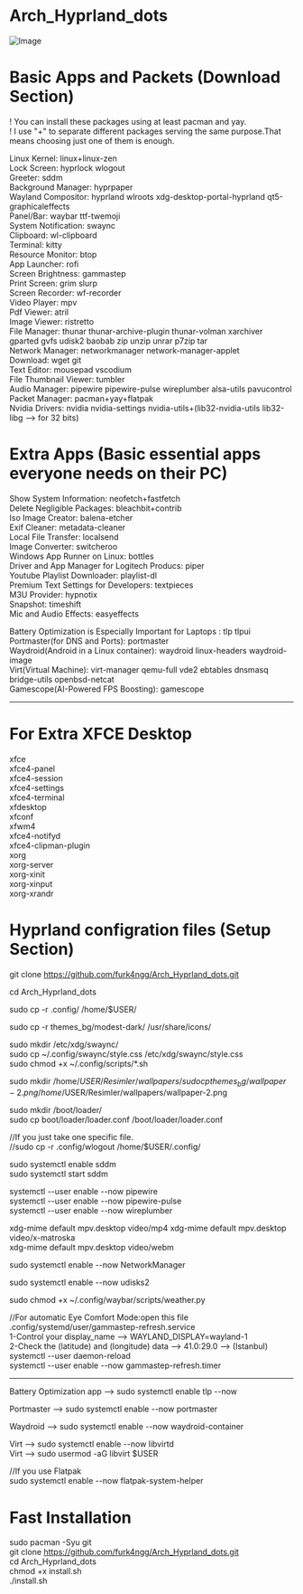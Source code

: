 # Arch_Hyprland_dots 
![Image](https://github.com/user-attachments/assets/d7107efe-178e-4b45-84fe-46b3b73ccf14)
 
# Basic Apps and Packets (Download Section)

! You can install these packages using at least pacman and yay.  
! I use "+" to separate different packages serving the same purpose.That means choosing just one of them is enough.  

Linux Kernel: linux+linux-zen  
Lock Screen: hyprlock wlogout  
Greeter: sddm  
Background Manager: hyprpaper  
Wayland Compositor: hyprland wlroots xdg-desktop-portal-hyprland qt5-graphicaleffects  
Panel/Bar: waybar ttf-twemoji  
System Notification: swaync  
Clipboard: wl-clipboard  
Terminal: kitty  
Resource Monitor: btop  
App Launcher: rofi  
Screen Brightness: gammastep  
Print Screen: grim slurp  
Screen Recorder: wf-recorder  
Video Player: mpv  
Pdf Viewer: atril  
Image Viewer: ristretto  
File Manager: thunar thunar-archive-plugin thunar-volman xarchiver gparted gvfs udisk2 baobab zip unzip unrar p7zip tar  
Network Manager: networkmanager network-manager-applet  
Download: wget git  
Text Editor: mousepad vscodium  
File Thumbnail Viewer: tumbler  
Audio Manager: pipewire pipewire-pulse wireplumber alsa-utils pavucontrol  
Packet Manager: pacman+yay+flatpak  
Nvidia Drivers: nvidia nvidia-settings nvidia-utils+(lib32-nvidia-utils lib32-libg --> for 32 bits)  


# Extra Apps (Basic essential apps everyone needs on their PC)

Show System Information: neofetch+fastfetch  
Delete Negligible Packages: bleachbit+contrib  
Iso Image Creator: balena-etcher  
Exif Cleaner: metadata-cleaner  
Local File Transfer: localsend  
Image Converter: switcheroo  
Windows App Runner on Linux: bottles  
Driver and App Manager for Logitech Producs: piper  
Youtube Playlist Downloader: playlist-dl  
Premium Text Settings for Developers: textpieces  
M3U Provider: hypnotix  
Snapshot: timeshift  
Mic and Audio Effects: easyeffects  

Battery Optimization is Especially Important for Laptops : tlp tlpui  
Portmaster(for DNS and Ports): portmaster  
Waydroid(Android in a Linux container): waydroid linux-headers waydroid-image  
Virt(Virtual Machine): virt-manager qemu-full vde2 ebtables dnsmasq bridge-utils openbsd-netcat  
Gamescope(AI-Powered FPS Boosting): gamescope  

---

# For Extra XFCE Desktop  
xfce  
xfce4-panel  
xfce4-session  
xfce4-settings  
xfce4-terminal  
xfdesktop  
xfconf  
xfwm4  
xfce4-notifyd  
xfce4-clipman-plugin   
xorg  
xorg-server  
xorg-xinit  
xorg-xinput  
xorg-xrandr



# Hyprland configration files (Setup Section)  

git clone https://github.com/furk4ngg/Arch_Hyprland_dots.git  

cd Arch_Hyprland_dots  

sudo cp -r .config/ /home/$USER/  

sudo cp -r themes_bg/modest-dark/ /usr/share/icons/  

sudo mkdir /etc/xdg/swaync/  
sudo cp ~/.config/swaync/style.css /etc/xdg/swaync/style.css  
sudo chmod +x ~/.config/scripts/*.sh  

sudo mkdir /home/$USER/Resimler/wallpapers/  
sudo cp themes_bg/wallpaper-2.png /home/$USER/Resimler/wallpapers/wallpaper-2.png  

sudo mkdir /boot/loader/  
sudo cp  boot/loader/loader.conf /boot/loader/loader.conf  

//If you just take one specific file.  
//sudo cp -r .config/wlogout /home/$USER/.config/  

sudo systemctl enable sddm  
sudo systemctl start sddm  

systemctl --user enable --now pipewire  
systemctl --user enable --now pipewire-pulse  
systemctl --user enable --now wireplumber  

xdg-mime default mpv.desktop video/mp4 
xdg-mime default mpv.desktop video/x-matroska  
xdg-mime default mpv.desktop video/webm  

sudo systemctl enable --now NetworkManager  

sudo systemctl enable --now udisks2  

sudo chmod +x ~/.config/waybar/scripts/weather.py  

//For automatic Eye Comfort Mode:open this file  .config/systemd/user/gammastep-refresh.service  
1-Control your display_name --> WAYLAND_DISPLAY=wayland-1  
2-Check the (latitude) and (longitude) data --> 41.0:29.0 --> (Istanbul)  
systemctl --user daemon-reload  
systemctl --user enable --now gammastep-refresh.timer  

---

Battery Optimization app --> sudo systemctl enable tlp --now

Portmaster --> sudo systemctl enable --now portmaster  

Waydroid --> sudo systemctl enable --now waydroid-container  

Virt --> sudo systemctl enable --now libvirtd  
Virt --> sudo usermod -aG libvirt $USER

//If you use Flatpak  
sudo systemctl enable --now flatpak-system-helper  

# Fast Installation  
sudo pacman -Syu git  
git clone https://github.com/furk4ngg/Arch_Hyprland_dots.git  
cd Arch_Hyprland_dots  
chmod +x install.sh  
./install.sh  
